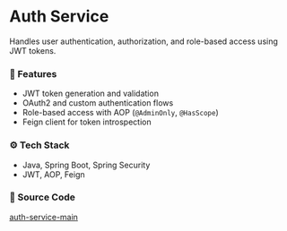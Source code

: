 # Auth Service

Handles user authentication, authorization, and role-based access using JWT tokens.

### 🔐 Features

- JWT token generation and validation
- OAuth2 and custom authentication flows
- Role-based access with AOP (`@AdminOnly`, `@HasScope`)
- Feign client for token introspection

### ⚙️ Tech Stack

- Java, Spring Boot, Spring Security
- JWT, AOP, Feign

### 🔗 Source Code

[auth-service-main](https://github.com/Aayush20/auth-service-main)
